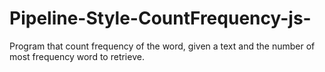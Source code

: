 # Pipeline-Style-CountFrequency-js-
Program that count frequency of the word, given a text and the number of most frequency word to retrieve.
